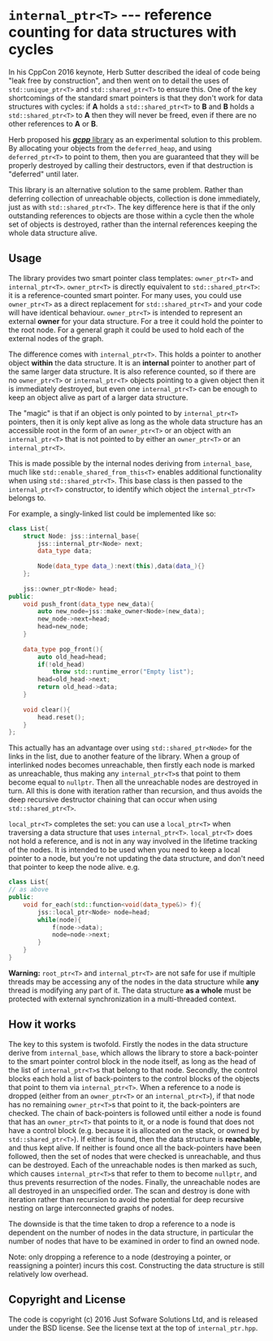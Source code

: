 # `internal_ptr<T>` --- reference counting for data structures with cycles

In his CppCon 2016 keynote, Herb Sutter described the ideal of code being "leak free by construction", and then went on to detail the uses of `std::unique_ptr<T>` and `std::shared_ptr<T>` to ensure this. One of the key shortcomings of the standard smart pointers is that they don't work for data structures with cycles: if **A** holds a `std::shared_ptr<T>` to **B** and **B** holds a `std::shared_ptr<T>` to **A** then they will never be freed, even if there are no other references to **A** or **B**.

Herb proposed his [***gcpp*** library](https://github.com/hsutter/gcpp) as an experimental solution to this problem. By allocating your objects from the `deferred_heap`, and using `deferred_ptr<T>` to point to them, then you are guaranteed that they will be properly destroyed by calling their destructors, even if that destruction is "deferred" until later.

This library is an alternative solution to the same problem. Rather than deferring collection of unreachable objects, collection is done immediately, just as with `std::shared_ptr<T>`. The key difference here is that if the only outstanding references to objects are those within a cycle then the whole set of objects is destroyed, rather than the internal references keeping the whole data structure alive.

## Usage

The library provides two smart pointer class templates: `owner_ptr<T>` and `internal_ptr<T>`. `owner_ptr<T>` is directly equivalent to `std::shared_ptr<T>`: it is a reference-counted smart pointer. For many uses, you could use `owner_ptr<T>` as a direct replacement for `std::shared_ptr<T>` and your code will have identical behaviour. `owner_ptr<T>` is intended to represent an external **owner** for your data structure. For a tree it could hold the pointer to the root node. For a general graph it could be used to hold each of the external nodes of the graph.

The difference comes with `internal_ptr<T>`. This holds a pointer to another object **within** the data structure. It is an **internal** pointer to another part of the same larger data structure. It is also reference counted, so if there are no `owner_ptr<T>` or `internal_ptr<T>` objects pointing to a given object then it is immediately destroyed, but even one `internal_ptr<T>` can be enough to keep an object alive as part of a larger data structure.

The "magic" is that if an object is only pointed to by `internal_ptr<T>` pointers, then it is only kept alive as long as the whole data structure has an accessible root in the form of an `owner_ptr<T>` or an object with an `internal_ptr<T>` that is not pointed to by either an `owner_ptr<T>` or an `internal_ptr<T>`.

This is made possible by the internal nodes deriving from `internal_base`, much like `std::enable_shared_from_this<T>` enables additional functionality when using `std::shared_ptr<T>`. This base class is then passed to the `internal_ptr<T>` constructor, to identify which object the `internal_ptr<T>` belongs to.

For example, a singly-linked list could be implemented like so:

~~~cpp
class List{
    struct Node: jss::internal_base{
        jss::internal_ptr<Node> next;
        data_type data;
        
        Node(data_type data_):next(this),data(data_){}
    };
    
    jss::owner_ptr<Node> head;
public:
    void push_front(data_type new_data){
        auto new_node=jss::make_owner<Node>(new_data);
        new_node->next=head;
        head=new_node;
    }
    
    data_type pop_front(){
        auto old_head=head;
        if(!old_head)
            throw std::runtime_error("Empty list");
        head=old_head->next;
        return old_head->data;
    }
    
    void clear(){
        head.reset();
    }
};
~~~

This actually has an advantage over using `std::shared_ptr<Node>` for the links in the list, due to another feature of the library. When a group of interlinked nodes becomes unreachable, then firstly each node is marked as unreachable, thus making any `internal_ptr<T>`s that point to them become equal to `nullptr`. Then all the unreachable nodes are destroyed in turn. All this is done with iteration rather than recursion, and thus avoids the deep recursive destructor chaining that can occur when using `std::shared_ptr<T>`.

`local_ptr<T>` completes the set: you can use a `local_ptr<T>` when traversing a data structure that uses `internal_ptr<T>`. `local_ptr<T>` does not hold a reference, and is not in any way involved in the lifetime tracking of the nodes. It is intended to be used when you need to keep a local pointer to a node, but you're not updating the data structure, and don't need that pointer to keep the node alive. e.g.

~~~cpp
class List{
// as above
public:
    void for_each(std::function<void(data_type&)> f){
        jss::local_ptr<Node> node=head;
        while(node){
            f(node->data);
            node=node->next;
        }
    }
}
~~~

**Warning:** `root_ptr<T>` and `internal_ptr<T>` are not safe for use if multiple threads may be accessing any of the nodes in the data structure while **any** thread is modifying any part of it. The data structure **as a whole** must be protected with external synchronization in a multi-threaded context.

## How it works

The key to this system is twofold. Firstly the nodes in the data structure derive from `internal_base`, which allows the library to store a back-pointer to the smart pointer control block in the node itself, as long as the head of the list of `internal_ptr<T>`s that belong to that node. Secondly, the control blocks each hold a list of back-pointers to the control blocks of the objects that point to them via `internal_ptr<T>`. When a reference to a node is dropped (either from an `owner_ptr<T>` or an `internal_ptr<T>`), if that node has no remaining `owner_ptr<T>`s that point to it, the back-pointers are checked. The chain of back-pointers is followed until either a node is found that has an `owner_ptr<T>` that points to it, or a node is found that does not have a control block (e.g. because it is allocated on the stack, or owned by `std::shared_ptr<T>`). If either is found, then the data structure is **reachable**, and thus kept alive. If neither is found once all the back-pointers have been followed, then the set of nodes that were checked is unreachable, and thus can be destroyed. Each of the unreachable nodes is then marked as such, which causes `internal_ptr<T>`s that refer to them to become `nullptr`, and thus prevents resurrection of the nodes. Finally, the unreachable nodes are all destroyed in an unspecified order. The scan and destroy is done with iteration rather than recursion to avoid the potential for deep recursive nesting on large interconnected graphs of nodes.

The downside is that the time taken to drop a reference to a node is dependent on the number of nodes in the data structure, in particular the number of nodes that have to be examined in order to find an owned node.

Note: only dropping a reference to a node (destroying a pointer, or reassigning a pointer) incurs this cost. Constructing the data structure is still relatively low overhead.

## Copyright and License

The code is copyright (c) 2016 Just Sofware Solutions Ltd, and is released under the BSD license. See the license text at the top of `internal_ptr.hpp`.
